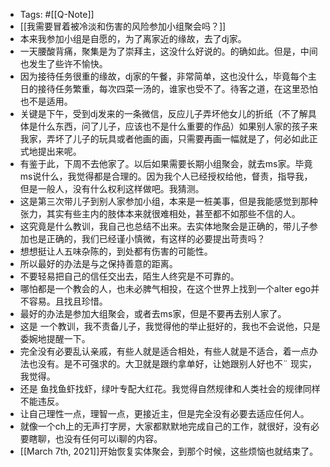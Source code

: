 - Tags: #[[Q-Note]]
- [[我需要冒着被冷淡和伤害的风险参加小组聚会吗？]]
- 本来我参加小组是自愿的，为了离家近的缘故，去了dj家。
- 一天腰酸背痛，聚集是为了崇拜主，这没什么好说的。的确如此。但是，中间也发生了些许不愉快。
- 因为接待任务很重的缘故，dj家的午餐，非常简单，这也没什么，毕竟每个主日的接待任务繁重，每次四菜一汤的，谁家也受不了。待客之道，在这里恐怕也不是适用。
- 关键是下午，受到dj发来的一条微信，反应儿子弄坏他女儿的折纸（不了解具体是什么东西，问了儿子，应该也不是什么重要的作品）如果别人家的孩子来我家，弄坏了儿子的玩具或者他画的画，只需要再画一幅就是了，何必如此正式地提出来呢。
- 有鉴于此，下周不去他家了。以后如果需要长期小组聚会，就去ms家。毕竟ms说什么，我觉得都是合理的。因为我个人已经授权给他，督责，指导我，但是一般人，没有什么权利这样做吧。我猜测。
- 这是第三次带儿子到别人家参加小组，本来是一桩美事，但是我能感觉到那种张力，其实有些主内的肢体本来就很难相处，甚至都不如那些不信的人。
- 这究竟是什么教训，我自己也总结不出来。去实体地聚会是正确的，带儿子参加也是正确的，我们已经谨小慎微，有这样的必要提出苛责吗？
- 想想挺让人五味杂陈的，到处都有伤害的可能性。
- 所以最好的办法是与之保持善意的距离。
- 不要轻易把自己的信任交出去，陌生人终究是不可靠的。
- 哪怕都是一个教会的人，也未必脾气相投，在这个世界上找到一个alter ego并不容易。且找且珍惜。
- 最好的办法是参加大组聚会，或者去ms家，但是不要再去别人家了。
- 这是 一个教训，我不责备儿子，我觉得他的举止挺好的，我也不会说他，只是委婉地提醒一下。
- 完全没有必要乱认亲戚，有些人就是适合相处，有些人就是不适合，着一点办法也没有。是不可强求的。大卫就是跟约拿单好，让她跟别人好也不¨ 现实，我觉得。
- 还是 鱼找鱼虾找虾，绿叶专配大红花。我觉得自然规律和人类社会的规律同样不能违反。
- 让自己理性一点，理智一点，更接近主，但是完全没有必要去适应任何人。
- 就像一个ch上的无声打字房，大家都默默地完成自己的工作，就很好，没有必要瞎聊，也没有任何可以i聊的内容。
- [[March 7th, 2021]]开始恢复实体聚会，到那个时候，这些烦恼也就结束了。
